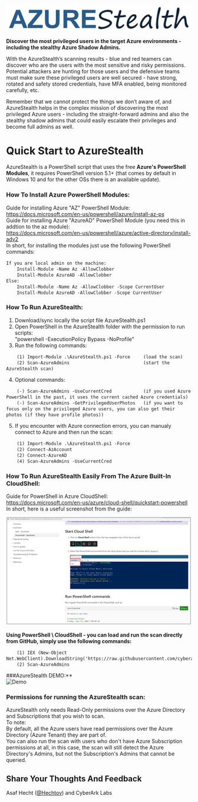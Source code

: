![alt text](https://github.com/Hechtov/Photos/blob/master/SkyArk/AzureStealth.png?raw=true "AzureStealth")  
  
**Discover the most privileged users in the target Azure environments - including the stealthy Azure Shadow Admins.**  
  
With the AzureStealth’s scanning results - blue and red teamers can discover who are the users with the most sensitive and risky permissions.  
Potential attackers are hunting for those users and the defensive teams must make sure these privileged users are well secured - have strong, rotated and safety stored credentials, have MFA enabled, being monitored carefully, etc.  
  
Remember that we cannot protect the things we don’t aware of, and AzureStealth helps in the complex mission of discovering the most privileged Azure users - including the straight-forward admins and also the stealthy shadow admins that could easily escalate their privileges and become full admins as well.
  
# Quick Start to AzureStealth
AzureStealth is a PowerShell script that uses the free **Azure's PowerShell Modules**, it requires PowerShell version 5.1+ (that comes by default in Windows 10 and for the other OSs there is an available update).  
  
### How To Install Azure PowerShell Modules:  
Guide for installing Azure "AZ" PowerShell Module:  
https://docs.microsoft.com/en-us/powershell/azure/install-az-ps  
Guide for installing Azure "AzureAD" PowerShell Module (you need this in addtion to the az module):  
https://docs.microsoft.com/en-us/powershell/azure/active-directory/install-adv2  
In short, for installing the modules just use the following PowerShell commands: 
```
If you are local admin on the machine:  
    Install-Module -Name Az -AllowClobber  
    Install-Module AzureAD -AllowClobber  
Else:  
    Install-Module -Name Az -AllowClobber -Scope CurrentUser  
    Install-Module AzureAD -AllowClobber -Scope CurrentUser  
```
  
### How To Run AzureStealth:  
1) Download/sync locally the script file AzureStealth.ps1    
2) Open PowerShell in the AzureStealth folder with the permission to run scripts:  
   "powershell -ExecutionPolicy Bypass -NoProfile"  
3) Run the following commands:  
```
    (1) Import-Module .\AzureStealth.ps1 -Force     (load the scan)  
    (2) Scan-AzureAdmins                            (start the AzureStealth scan)  
```
4) Optional commands:
```
    (-) Scan-AzureAdmins -UseCurrentCred            (if you used Azure PowerShell in the past, it uses the current cached Azure credentials)  
    (-) Scan-AzureAdmins -GetPrivilegedUserPhotos   (if you want to focus only on the privileged Azure users, you can also get their photos (if they have profile photos))  
``` 
5) If you encounter with Azure connection errors, you can manualy connect to Azure and then run the scan:
```
    (1) Import-Module .\AzureStealth.ps1 -Force  
    (2) Connect-AzAccount
    (2) Connect-AzureAD
    (4) Scan-AzureAdmins -UseCurrentCred 
```
  
### How To Run AzureStealth Easily From The Azure Built-In CloudShell:  
Guide for PowerShell in Azure CloudShell:  
https://docs.microsoft.com/en-us/azure/cloud-shell/quickstart-powershell  
In short, here is a useful screenshot from the guide:  
  
![alt text](https://github.com/Hechtov/Photos/blob/master/SkyArk/Azure%20CloudShell%20Guide%20-%203.jpg?raw=true "Azure Cloud Shell")  
  
**Using PowerShell \ CloudShell - you can load and run the scan directly from GitHub, simply use the following commands:**  
```
    (1) IEX (New-Object Net.WebClient).DownloadString('https://raw.githubusercontent.com/cyberark/SkyArk/master/AzureStealth/AzureStealth.ps1')  
    (2) Scan-AzureAdmins  
```
  
###AzureStealth DEMO:**  
![Demo](https://github.com/Hechtov/Photos/blob/master/SkyArk/AzureStealth%20-%20short%20demo1.gif?raw=true)  
  
### Permissions for running the AzureStealth scan:
AzureStealth only needs Read-Only permissions over the Azure Directory and Subscriptions that you wish to scan.  
To note:  
By default, all the Azure users have read permissions over the Azure Directory (Azure Tenant) they are part of.  
You can also run the scan with users who don't have Azure Subscription permissions at all, in this case, the scan will still detect the Azure Directory's Admins, but not the Subscription's Admins that cannot be queried.  
  
  
## Share Your Thoughts And Feedback  
Asaf Hecht ([@Hechtov](https://twitter.com/Hechtov)) and CyberArk Labs 
  
